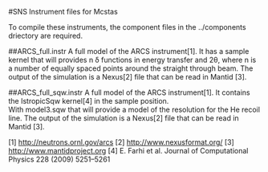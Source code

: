 #SNS Instrument files for Mcstas

To compile these instruments, the component files in the ../components driectory are required.

##ARCS_full.instr
A full model of the ARCS instrument[1]. It has a sample kernel that will provides n &#948; functions in energy transfer and 2&theta;, where n is a number of equally spaced points around the straight through beam.
The output of the simulation is a Nexus[2] file that can be read in Mantid [3].

##ARCS_full_sqw.instr
A full model of the ARCS instrument[1]. It contains the IstropicSqw kernel[4] in the sample position.  
With model3.sqw that will provide a model of the resolution for the He recoil line.
The output of the simulation is a Nexus[2] file that can be read in Mantid [3].


[1] http://neutrons.ornl.gov/arcs
[2] http://www.nexusformat.org/
[3] http://www.mantidproject.org
[4] E. Farhi et al. Journal of Computational Physics 228 (2009) 5251–5261
